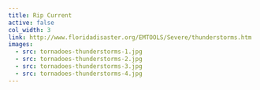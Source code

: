 ```yaml
---
title: Rip Current
active: false
col_width: 3
link: http://www.floridadisaster.org/EMTOOLS/Severe/thunderstorms.htm
images:
  - src: tornadoes-thunderstorms-1.jpg
  - src: tornadoes-thunderstorms-2.jpg
  - src: tornadoes-thunderstorms-3.jpg
  - src: tornadoes-thunderstorms-4.jpg
---
```

